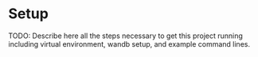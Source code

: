 # Setup

TODO:  Describe here all the steps necessary to get this project running including virtual environment, wandb setup, and example command lines.
